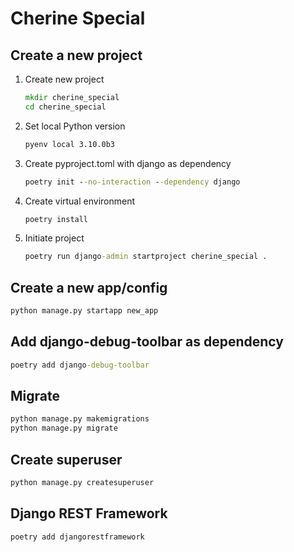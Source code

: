 # Cherine Special

## Create a new project
1. Create new project
    ```cmd
    mkdir cherine_special
    cd cherine_special
    ```
2. Set local Python version
    ```cmd
    pyenv local 3.10.0b3
    ```
3. Create pyproject.toml with django as dependency
    ```cmd
    poetry init --no-interaction --dependency django
    ```
4. Create virtual environment
    ```cmd
    poetry install
    ```
5. Initiate project
    ```cmd
    poetry run django-admin startproject cherine_special .
    ```

## Create a new app/config
```cmd
python manage.py startapp new_app
```

## Add django-debug-toolbar as dependency
```cmd
poetry add django-debug-toolbar
```

## Migrate
```cmd
python manage.py makemigrations
python manage.py migrate
```

## Create superuser
```cmd
python manage.py createsuperuser
```

## Django REST Framework
```cmd
poetry add djangorestframework
```
